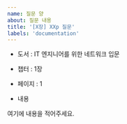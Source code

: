```yaml
---
name: 질문 양
about: 질문 내용
title: '[X장] XXp 질문'
labels: 'documentation'
---
```


- 도서 : IT 엔지니어를 위한 네트워크 입문
- 챕터 : 1장
- 페이지 : 1

- 내용

여기에 내용을 적어주세요.
